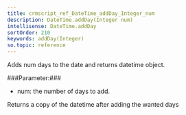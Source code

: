 ```yaml
---
title: crmscript_ref_DateTime_addDay_Integer_num
description: DateTime.addDay(Integer num)
intellisense: DateTime.addDay
sortOrder: 210
keywords: addDay(Integer)
so.topic: reference
---
```


Adds num days to the date and returns datetime object.



###Parameter:###


 - num: the number of days to add.


Returns a copy of the datetime after adding the wanted days


